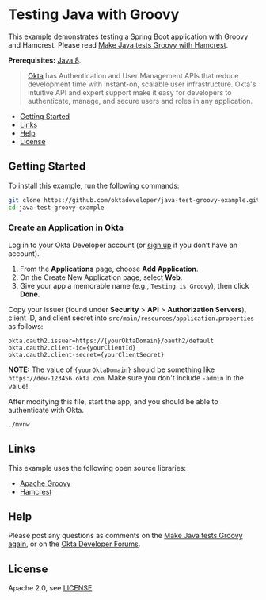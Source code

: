 # Testing Java with Groovy

This example demonstrates testing a Spring Boot application with Groovy and Hamcrest. Please read [Make Java tests Groovy with Hamcrest](https://developer.okta.com/blog/2019/08/21/make-java-tests-groovy).

**Prerequisites:** [Java 8](https://www.oracle.com/technetwork/java/javase/downloads/jdk8-downloads-2133151.html/).

> [Okta](https://developer.okta.com/) has Authentication and User Management APIs that reduce development time with instant-on, scalable user infrastructure. Okta's intuitive API and expert support make it easy for developers to authenticate, manage, and secure users and roles in any application.

* [Getting Started](#getting-started)
* [Links](#links)
* [Help](#help)
* [License](#license)

## Getting Started

To install this example, run the following commands:

```bash
git clone https://github.com/oktadeveloper/java-test-groovy-example.git
cd java-test-groovy-example
```

### Create an Application in Okta

Log in to your Okta Developer account (or [sign up](https://developer.okta.com/signup/) if you don’t have an account).

1. From the **Applications** page, choose **Add Application**.
2. On the Create New Application page, select **Web**.
3. Give your app a memorable name (e.g., `Testing is Groovy`), then click **Done**.

Copy your issuer (found under **Security** > **API** > **Authorization Servers**), client ID, and client secret into `src/main/resources/application.properties` as follows:

```properties
okta.oauth2.issuer=https://{yourOktaDomain}/oauth2/default
okta.oauth2.client-id={yourClientId}
okta.oauth2.client-secret={yourClientSecret}
```

**NOTE:** The value of `{yourOktaDomain}` should be something like `https://dev-123456.okta.com`. Make sure you don't include `-admin` in the value!

After modifying this file, start the app, and you should be able to authenticate with Okta.

```
./mvnw
```

## Links

This example uses the following open source libraries:

* [Apache Groovy](https://groovy-lang.org/)
* [Hamcrest](http://hamcrest.org/JavaHamcrest/)

## Help

Please post any questions as comments on the [Make Java tests Groovy again], or on the [Okta Developer Forums](https://devforum.okta.com/).

## License

Apache 2.0, see [LICENSE](LICENSE).

[Make Java tests Groovy again]: https://developer.okta.com/blog/2019/08/21/make-java-tests-groovy
